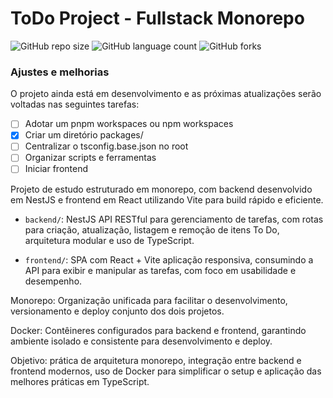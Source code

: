 # ToDo Project - Fullstack Monorepo

![GitHub repo size](https://img.shields.io/github/repo-size/gabrielbrandaosales/todo-project?style=for-the-badge)
![GitHub language count](https://img.shields.io/github/languages/count/gabrielbrandaosales/todo-project?style=for-the-badge)
![GitHub forks](https://img.shields.io/github/forks/gabrielbrandaosales/todo-project?style=for-the-badge)

### Ajustes e melhorias

O projeto ainda está em desenvolvimento e as próximas atualizações serão voltadas nas seguintes tarefas:

- [ ] Adotar um pnpm workspaces ou npm workspaces
- [x] Criar um diretório packages/
- [ ] Centralizar o tsconfig.base.json no root
- [ ] Organizar scripts e ferramentas
- [ ] Iniciar frontend

Projeto de estudo estruturado em monorepo, com backend desenvolvido em NestJS e frontend em React utilizando Vite para build rápido e eficiente.

- `backend/`: NestJS API RESTful para gerenciamento de tarefas, com rotas para criação, atualização, listagem e remoção de itens To Do, arquitetura modular e uso de TypeScript.

- `frontend/`: SPA com React + Vite aplicação responsiva, consumindo a API para exibir e manipular as tarefas, com foco em usabilidade e desempenho.

Monorepo: Organização unificada para facilitar o desenvolvimento, versionamento e deploy conjunto dos dois projetos.

Docker: Contêineres configurados para backend e frontend, garantindo ambiente isolado e consistente para desenvolvimento e deploy.

Objetivo: prática de arquitetura monorepo, integração entre backend e frontend modernos, uso de Docker para simplificar o setup e aplicação das melhores práticas em TypeScript.





